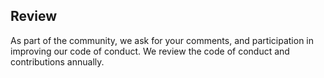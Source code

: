 ## Review

As part of the community, we ask for your comments, and participation in improving our code of conduct. We review the code of conduct and contributions annually.
